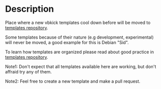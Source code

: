 # Description

Place where a new vbkick templates cool down before will be moved to [templates repository](https://github.com/wilas/vbkick-templates).

Some templates because of their nature (e.g development, experimental) will never be moved, a good example for this is Debian "Sid".

To learn how templates are organized please read about good practice in [templates repository](https://github.com/wilas/vbkick-templates).

Note1: Don't expect that all templates available here are working, but don't affraid try any of them.

Note2: Feel free to create a new template and make a pull request.
